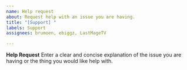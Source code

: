 ```yaml
---
name: Help request
about: Request help with an issue you are having.
title: "[Support] "
labels: Support
assignees: brumoen, ebiggz, LastMageTV

---
```


**Help Request**
Enter a clear and concise explanation of the issue you are having or the thing you would like help with.
